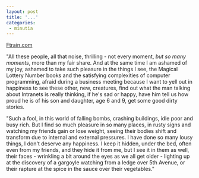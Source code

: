 ```yaml
---
layout: post
title: '...'
categories:
 - minutia
---
```


<a href="http://www.ftrain.com/">Ftrain.com</a>

"All these people, all that noise, thrilling - not every moment, <i>but so many moments</i>, more than my fair share. And at the same time I am ashamed of my joy, ashamed to take such pleasure in the things I see, the Magical Lottery Number books and the satisfying complexities of computer programming, afraid during a business meeting because I want to yell out in happiness to see these other, new, creatures, find out what the man talking about Intranets is really thinking, if he's sad or happy, have him tell us how proud he is of his son and daughter, age 6 and 9, get some good dirty stories.

"Such a fool, in this world of falling bombs, crashing buildings, idle poor and busy rich. But I find so much pleasure in so many places, in rusty signs and watching my friends gain or lose weight, seeing their bodies shift and transform due to internal and external pressures. I have done so many lousy things, I don't deserve any happiness. I keep it hidden, under the bed, often even from my friends, and they hide it from me, but I see it in them as well, their faces - wrinkling a bit around the eyes as we all get older - lighting up at the discovery of a gargoyle watching from a ledge over 5th Avenue, or their rapture at the spice in the sauce over their vegetables."

